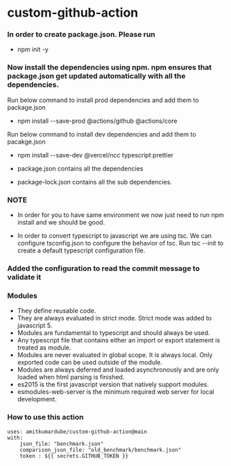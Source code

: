 # custom-github-action

### In order to create package.json. Please run
* npm init -y 

### Now install the dependencies using npm. npm ensures that package.json get updated automatically with all the dependencies.

Run below command to install prod dependencies and add them to package.json
* npm install --save-prod @actions/github @actions/core

Run below command to install dev dependencies and add them to pacakge.json
* npm install --save-dev @vercel/ncc typescript prettier

* package.json contains all the dependencies
* package-lock.json contains all the sub dependencies.

### NOTE
* In order for you to have same environment we now just need to run npm install and we should be good.

* In order to convert typescript to javascript we are using tsc. We can configure tsconfig.json to configure the behavior of tsc. Run tsc --init to create a default typescript configuration file.

### Added the configuration to read the commit message to validate it


### Modules
* They define reusable code.
* They are always evaluated in strict mode. Strict mode was added to javascript 5.
* Modules are fundamental to typescript and should always be used.
* Any typescript file that contains either an import or export statement is treated as module.
* Modules are never evaluated in global scope. It is always local. Only exported code can be used outside of the module.
* Modules are always deferred and loaded asynchronously and are only loaded when html parsing is finished.
* es2015 is the first javascript version that natively support modules.
* esmodules-web-server is the minimum required web server for local development.

### How to use this action

```
uses: amitkumardube/custom-github-action@main
with:
    json_file: "benchmark.json"
    comparison_json_file: "old_benchmark/benchmark.json"
    token : ${{ secrets.GITHUB_TOKEN }}

``` 